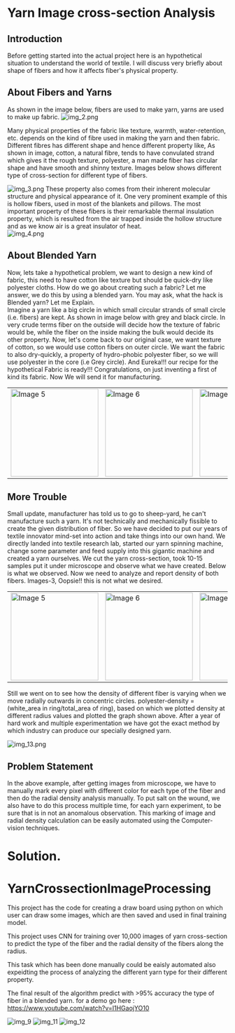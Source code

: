 # Yarn Image cross-section Analysis


## Introduction 

Before getting started into the actual project here is an hypothetical situation to understand the world of textile. I will discuss very briefly about shape of fibers and how it affects fiber's physical property. 

## About Fibers and Yarns
As shown in the image below, fibers are used to make yarn, yarns are used to make up fabric.
![img_2.png](https://github.com/Im-Himanshu/Yarn-Cross-Section-Image-Processing-CNN/assets/16800094/c378eb4f-34e1-4ada-b8f7-91372a6bf315)

Many physical properties of the fabric like texture, warmth, water-retention, etc. depends on the kind of fibre used in making the yarn and then fabric. Different fibres has different shape and hence different property like, As shown in image, cotton, a natural fibre, tends to have convulated strand which gives it the rough texture, polyester, a man made fiber has circular shape and have smooth and shinny texture.  Images below shows different type of cross-section for different type of fibers.

![img_3.png](https://github.com/Im-Himanshu/Yarn-Cross-Section-Image-Processing-CNN/assets/16800094/d107c3e9-7ce0-4d66-9405-e35fc565858f)
 These property also comes from their inherent molecular structure and physical appearance of it. One very prominent example of this is hollow fibers, used in most of the blankets and pillows. The most important property of these fibers is their remarkable thermal insulation property, which is resulted from the air trapped inside the hollow structure and as we know air is a great insulator of heat.  
![img_4.png](https://github.com/Im-Himanshu/Yarn-Cross-Section-Image-Processing-CNN/assets/16800094/e578dfb5-ec5b-4650-b380-d1dc59d0b88f)

## About Blended Yarn
Now, lets take a hypothetical problem, we want to design a new kind of fabric, this need to have cotton like texture but should be quick-dry like polyester cloths. How do we go about creating such a fabric? Let me answer, we do this by using a blended yarn. You may ask, what the hack is Blended yarn?  Let me Explain.   
Imagine a yarn like a big circle in which small circular strands of small circle (i.e. fibers) are kept. As shown in image below with grey and black circle. In very crude terms fiber on the outside will decide how the texture of fabric would be, while the fiber on the inside making the bulk would decide its other property. Now, let's come back to our original case, we want texture of cotton, so we would use cotton fibers on outer circle. We want the fabric to also dry-quickly, a property of hydro-phobic polyester fiber, so we will use polyester in the core (i.e Grey circle).  And Eureka!!! our recipe for the hypothetical Fabric is ready!!! Congratulations, on just inventing a first of kind its fabric. Now We will send it for manufacturing.  
<table>
  <tr>  
    <td><img src="https://github.com/Im-Himanshu/Yarn-Cross-Section-Image-Processing-CNN/assets/16800094/4957215e-8145-47d5-847f-b0973386d947" alt="Image 5" width="200"></td>  
    <td><img src="https://github.com/Im-Himanshu/Yarn-Cross-Section-Image-Processing-CNN/assets/16800094/356ef657-b2fc-4cfd-bb16-fedf2b87ce57" alt="Image 6" width="200"></td>  
    <td><img src="https://github.com/Im-Himanshu/Yarn-Cross-Section-Image-Processing-CNN/assets/16800094/411a9cfe-863a-4a6a-94ec-6b3cc30d52f9" alt="Image 7" width="200"></td> 
  </tr>
</table>  

## More Trouble
Small update, manufacturer has told us to go to sheep-yard, he can't manufacture such a yarn. It's not technically and mechanically fissible to create the given distribution of fiber. So we have decided to put our years of textile innovator mind-set into action and take things into our own hand. We directly landed into textile research lab, started our yarn spinning machine, change some parameter and feed supply into this gigantic machine and created a yarn ourselves.  We cut the yarn cross-section, took 10-15 samples put it under microscope and observe what we have created.  Below is what we observed. Now we need to analyze and report density of both fibers. Images-3, Oopsie!! this is not what we desired.   
<table>
  <tr>  
    <td><img src="https://github.com/Im-Himanshu/Yarn-Cross-Section-Image-Processing-CNN/assets/16800094/0c0849c1-0526-4345-8107-dc597b300c61" alt="Image 5" width="200"></td>  
    <td><img src="https://github.com/Im-Himanshu/Yarn-Cross-Section-Image-Processing-CNN/assets/16800094/84af5e2b-4dda-479e-80e1-29eff5ced609" alt="Image 6" width="200"></td>  
    <td><img src="https://github.com/Im-Himanshu/Yarn-Cross-Section-Image-Processing-CNN/assets/16800094/76037efd-a0a5-425f-bf50-917e8b272b76" alt="Image 7" width="200"></td> 
  </tr>
</table>
Still we went on to see how the density of different fiber is varying when we move radially outwards in concentric circles. polyester-density = (white_area in ring/total_area of ring), based on which we plotted density at different radius values and plotted the graph shown above.  
After a year of hard work and multiple experimentation we have got the exact method by which industry can produce our specially designed yarn.  

![img_13.png](https://github.com/Im-Himanshu/Yarn-Cross-Section-Image-Processing-CNN/assets/16800094/b5a3ee56-c6fa-4724-a110-59426182e928)

## Problem Statement 
In the above example, after getting images from microscope, we have to manually mark every pixel with different color for each type of the fiber and then do the radial density analysis manually. To put salt on the wound, we also have to do this process multiple time, for each yarn experiment, to be sure that is in not an anomalous observation. This marking of image and radial density calculation can be easily automated using the Computer-vision techniques.  

# Solution.




# YarnCrossectionImageProcessing

This project has the code for creating a draw board using python on which user can draw some images, which are then saved and used in final training model.

This project uses CNN for training over 10,000 images of yarn cross-section to predict the type of the fiber and the radial density of the fibers along the radius.

This task which has been done manually could be eaisly automated also expeidting the process of analyzing the different yarn type for their different property.

The final result of the algorithm predict with >95% accuracy the type of fiber in a blended yarn.
for a demo go here :
https://www.youtube.com/watch?v=I1HGaojYO10



![img_9](https://github.com/Im-Himanshu/Yarn-Cross-Section-Image-Processing-CNN/assets/16800094/0c0849c1-0526-4345-8107-dc597b300c61)
![img_11](https://github.com/Im-Himanshu/Yarn-Cross-Section-Image-Processing-CNN/assets/16800094/84af5e2b-4dda-479e-80e1-29eff5ced609)
![img_12](https://github.com/Im-Himanshu/Yarn-Cross-Section-Image-Processing-CNN/assets/16800094/76037efd-a0a5-425f-bf50-917e8b272b76)
